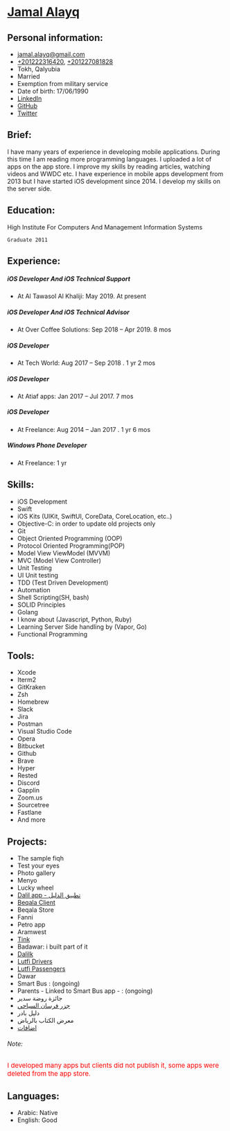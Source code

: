 # [Jamal Alayq](https://www.facebook.com/G.A.al3yk)

## Personal information:

- [jamal.alayq@gmail.com](mailto:jamal.alayq@gmail.com)
- [+201222316420](201222316420), [+201227081828](201227081828)
- Tokh, Qalyubia
- Married
- Exemption from military service
- Date of birth: 17/06/1990
- [LinkedIn](https://www.linkedin.com/in/gamalal3yk)
- [GitHub](https://github.com/jamalalayq)
- [Twitter](https://twitter.com/jamalelayeq)

## Brief:

I have many years of experience in developing mobile applications. During this time I am reading more programming languages. I uploaded a lot of apps on the app store. I improve my skills by reading articles, watching videos and WWDC etc. I have experience in mobile apps development from 2013 but I have started iOS development since 2014. I develop my skills on the server side.

## Education:

High Institute For Computers And Management Information Systems

    Graduate 2011

## Experience:

##### iOS Developer And iOS Technical Support

- At Al Tawasol Al Khaliji: May 2019. At present

##### iOS Developer And iOS Technical Advisor

- At Over Coffee Solutions: Sep 2018 – Apr 2019. 8 mos

##### iOS Developer

- At Tech World: Aug 2017 – Sep 2018 . 1 yr 2 mos

##### iOS Developer

- At Atiaf apps: Jan 2017 – Jul 2017. 7 mos

##### iOS Developer

- At Freelance: Aug 2014 – Jan 2017 . 1 yr 6 mos

##### Windows Phone Developer

- At Freelance: 1 yr

## Skills:

- iOS Development
- Swift
- iOS Kits (UIKit, SwiftUI, CoreData, CoreLocation, etc..)
- Objective-C: in order to update old projects only
- Git
- Object Oriented Programming (OOP)
- Protocol Oriented Programming(POP)
- Model View ViewModel (MVVM)
- MVC (Model View Controller)
- Unit Testing
- UI Unit testing
- TDD (Test Driven Development)
- Automation
- Shell Scripting(SH, bash)
- SOLID Principles
- Golang
- I know about (Javascript, Python, Ruby)
- Learning Server Side handling by (Vapor, Go)
- Functional Programming

## Tools:

- Xcode
- Iterm2
- GitKraken
- Zsh
- Homebrew
- Slack
- Jira
- Postman
- Visual Studio Code
- Opera
- Bitbucket
- Github
- Brave
- Hyper
- Rested
- Discord
- Gapplin
- Zoom.us
- Sourcetree
- Fastlane
- And more

## Projects:

- The sample fiqh
- Test your eyes
- Photo gallery
- Menyo
- Lucky wheel
- [Dalil app - تطبيق الدليل](https://itunes.apple.com/us/app/id1359166689?ls=1&mt=8)
- [Beqala Client](http://itunes.apple.com/us/app/id1235062759?mt=8)
- Beqala Store
- Fanni
- Petro app
- Aramwest
- [Tink](https://itunes.apple.com/us/app/id1439013266)
- Badawar: i built part of it
- [Dalilk](https://itunes.apple.com/us/app/id1359166689)
- [Lutfi Drivers](https://apps.apple.com/us/app/lutfi-captain/id1341641442)
- [Lutfi Passengers](https://apps.apple.com/us/app/id1341643273)
- Dawar
- Smart Bus : (ongoing)
- Parents - Linked to Smart Bus app - : (ongoing)
- جائزة روضة سدير
- [جزر فرسان السياحي](http://itunes.apple.com/us/app/id1212785213?mt=8)
- دليل بادر
- معرض الكتاب بالرياض
- [اضافات](https://itunes.apple.com/us/app/%D8%A7%D8%B6%D8%A7%D9%81%D8%A7%D8%AA/id1192966536?mt=8)

###### Note:

<span style="color:red; font-size:15px">I developed many apps but clients did not publish it, some apps were deleted from the app store.</span>

## Languages:

- Arabic: <span style="font-size:14px">Native</span>
- English: <span style="font-size:14px">Good</span>
